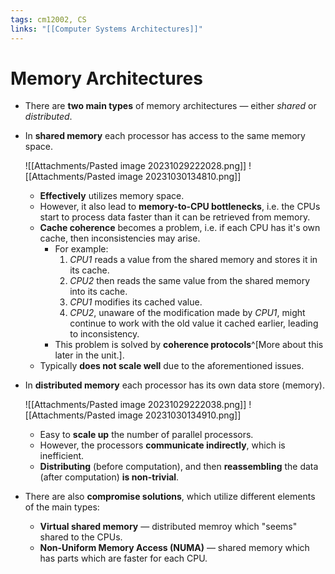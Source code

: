 ```yaml
---
tags: cm12002, CS
links: "[[Computer Systems Architectures]]"
---
```

# Memory Architectures
- There are **two main types** of memory architectures — either *shared* or *distributed*.
- In **shared memory** each processor has access to the same memory space.

    ![[Attachments/Pasted image 20231029222028.png]]
    ![[Attachments/Pasted image 20231030134810.png]]
    - **Effectively** utilizes memory space.
    - However, it also lead to **memory-to-CPU bottlenecks**, i.e. the CPUs start to process data faster than it can be retrieved from memory.
    - **Cache coherence** becomes a problem, i.e. if each CPU has it's own cache, then inconsistencies may arise. 
         - For example:
            1. *CPU1* reads a value from the shared memory and stores it in its cache.
            2. *CPU2* then reads the same value from the shared memory into its cache.
            3. *CPU1* modifies its cached value.
            4. *CPU2*, unaware of the modification made by *CPU1*, might continue to work with the old value it cached earlier, leading to inconsistency.
        - This problem is solved by **coherence protocols**^[More about this later in the unit.].
    - Typically **does not scale well** due to the aforementioned issues.

- In **distributed memory** each processor has its own data store (memory).

    ![[Attachments/Pasted image 20231029222038.png]]
    ![[Attachments/Pasted image 20231030134910.png]]
    - Easy to **scale up** the number of parallel processors.
    - However, the processors **communicate indirectly**, which is inefficient.
    - **Distributing** (before computation), and then **reassembling** the data (after computation) **is non-trivial**.

- There are also **compromise solutions**, which utilize different elements of the main types:
    - **Virtual shared memory** — distributed memroy which "seems" shared to the CPUs. 
    - **Non-Uniform Memory Access (NUMA)** — shared memory which has parts which are faster for each CPU.
